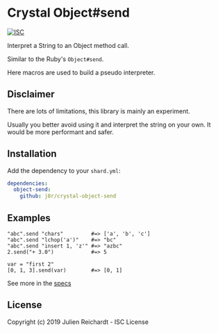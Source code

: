 # Crystal Object#send

[![ISC](https://img.shields.io/badge/License-ISC-blue.svg?style=flat-square)](https://en.wikipedia.org/wiki/ISC_license)

Interpret a String to an Object method call.

Similar to the Ruby's `Object#send`.

Here macros are used to build a pseudo interpreter.

## Disclaimer

There are lots of limitations, this library is mainly an experiment.

Usually you better avoid using it and interpret the string on your own. It would be more performant and safer.

## Installation

Add the dependency to your `shard.yml`:

```yaml
dependencies:
  object-send:
    github: j8r/crystal-object-send
```

## Examples

```cr
"abc".send "chars"         #=> ['a', 'b', 'c']
"abc".send "lchop('a')"    #=> "bc"
"abc".send "insert 1, 'z'" #=> "azbc"
2.send("+ 3.0")            #=> 5

var = "first 2"
[0, 1, 3].send(var)        #=> [0, 1]
```

See more in the [specs](spec/object_send_spec.cr)

## License

Copyright (c) 2019 Julien Reichardt - ISC License
